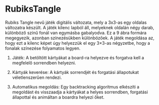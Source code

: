 # RubiksTangle

Rubiks Tangle nevű játék digitális változata, mely a 3x3-as egy oldalas változatra készült.
A játék kilenc lapból áll, melyeknek oldalán négy darab, különböző színű fonál van egymásba gabalyodva. Ez a 9 ábra formára megegyezik, azonban színezésükben különbözőek.
A játék megoldása az, hogy ezt a kilenc képet úgy helyezzük el egy 3×3-as négyzetbe, hogy a fonalak színezése folyamatos legyen.

1. Játék: 
  A betöltött kártyákat a board-ra helyezve és forgatva kell a megfelelő sorrendben helyezni.
  
2. Kártyák keverése:
  A kártyák sorrendjét és forgatási állapotukat véletlenszerűen rendezi.
  
3. Automatikus megoldás: 
  Egy backtracking algoritmus elkészíti a megoldást és visszaadja a kártyákat a helyes sorrendben, forgatási állapottal és animáltan a boardra helyezi őket.

